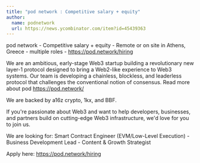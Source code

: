 ```yaml
---
title: "pod network : Competitive salary + equity"
author:
  name: podnetwork
  url: https://news.ycombinator.com/item?id=45439363
---
```

pod network - Competitive salary + equity - Remote or on site in Athens, Greece - multiple roles - <a href="https:&#x2F;&#x2F;pod.network&#x2F;hiring" rel="nofollow">https:&#x2F;&#x2F;pod.network&#x2F;hiring</a>

We are an ambitious, early-stage Web3 startup building a revolutionary new layer-1 protocol designed to bring a Web2-like experience to Web3 systems. Our team is developing a chainless, blockless, and leaderless protocol that challenges the conventional notion of consensus. Read more about pod <a href="https:&#x2F;&#x2F;pod.network&#x2F;" rel="nofollow">https:&#x2F;&#x2F;pod.network&#x2F;</a>

We are backed by a16z crypto, 1kx, and BBF.

If you&#x27;re passionate about Web3 and want to help developers, businesses, and partners build on cutting-edge Web3 infrastructure, we&#x27;d love for you to join us.

We are looking for: Smart Contract Engineer (EVM&#x2F;Low-Level Execution) - Business Development Lead - Content &amp; Growth Strategist

Apply here: <a href="https:&#x2F;&#x2F;pod.network&#x2F;hiring" rel="nofollow">https:&#x2F;&#x2F;pod.network&#x2F;hiring</a>
<JobApplication />
